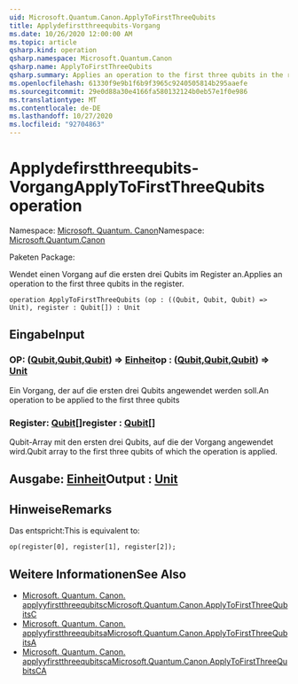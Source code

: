 ```yaml
---
uid: Microsoft.Quantum.Canon.ApplyToFirstThreeQubits
title: Applydefirstthreequbits-Vorgang
ms.date: 10/26/2020 12:00:00 AM
ms.topic: article
qsharp.kind: operation
qsharp.namespace: Microsoft.Quantum.Canon
qsharp.name: ApplyToFirstThreeQubits
qsharp.summary: Applies an operation to the first three qubits in the register.
ms.openlocfilehash: 61330f9e9b1f6b9f3965c9240505814b295aaefe
ms.sourcegitcommit: 29e0d88a30e4166fa580132124b0eb57e1f0e986
ms.translationtype: MT
ms.contentlocale: de-DE
ms.lasthandoff: 10/27/2020
ms.locfileid: "92704863"
---
```

# <a name="applytofirstthreequbits-operation"></a><span data-ttu-id="219a9-102">Applydefirstthreequbits-Vorgang</span><span class="sxs-lookup"><span data-stu-id="219a9-102">ApplyToFirstThreeQubits operation</span></span>

<span data-ttu-id="219a9-103">Namespace: [Microsoft. Quantum. Canon](xref:Microsoft.Quantum.Canon)</span><span class="sxs-lookup"><span data-stu-id="219a9-103">Namespace: [Microsoft.Quantum.Canon](xref:Microsoft.Quantum.Canon)</span></span>

<span data-ttu-id="219a9-104">Paketen [](https://nuget.org/packages/)</span><span class="sxs-lookup"><span data-stu-id="219a9-104">Package: [](https://nuget.org/packages/)</span></span>


<span data-ttu-id="219a9-105">Wendet einen Vorgang auf die ersten drei Qubits im Register an.</span><span class="sxs-lookup"><span data-stu-id="219a9-105">Applies an operation to the first three qubits in the register.</span></span>

```qsharp
operation ApplyToFirstThreeQubits (op : ((Qubit, Qubit, Qubit) => Unit), register : Qubit[]) : Unit
```


## <a name="input"></a><span data-ttu-id="219a9-106">Eingabe</span><span class="sxs-lookup"><span data-stu-id="219a9-106">Input</span></span>

### <a name="op--qubitqubitqubit--unit"></a><span data-ttu-id="219a9-107">OP: ([Qubit](xref:microsoft.quantum.lang-ref.qubit),[Qubit](xref:microsoft.quantum.lang-ref.qubit),[Qubit](xref:microsoft.quantum.lang-ref.qubit)) => [Einheit](xref:microsoft.quantum.lang-ref.unit)</span><span class="sxs-lookup"><span data-stu-id="219a9-107">op : ([Qubit](xref:microsoft.quantum.lang-ref.qubit),[Qubit](xref:microsoft.quantum.lang-ref.qubit),[Qubit](xref:microsoft.quantum.lang-ref.qubit)) => [Unit](xref:microsoft.quantum.lang-ref.unit)</span></span> 

<span data-ttu-id="219a9-108">Ein Vorgang, der auf die ersten drei Qubits angewendet werden soll.</span><span class="sxs-lookup"><span data-stu-id="219a9-108">An operation to be applied to the first three qubits</span></span>


### <a name="register--qubit"></a><span data-ttu-id="219a9-109">Register: [Qubit](xref:microsoft.quantum.lang-ref.qubit)[]</span><span class="sxs-lookup"><span data-stu-id="219a9-109">register : [Qubit](xref:microsoft.quantum.lang-ref.qubit)[]</span></span>

<span data-ttu-id="219a9-110">Qubit-Array mit den ersten drei Qubits, auf die der Vorgang angewendet wird.</span><span class="sxs-lookup"><span data-stu-id="219a9-110">Qubit array to the first three qubits of which the operation is applied.</span></span>



## <a name="output--unit"></a><span data-ttu-id="219a9-111">Ausgabe: [Einheit](xref:microsoft.quantum.lang-ref.unit)</span><span class="sxs-lookup"><span data-stu-id="219a9-111">Output : [Unit](xref:microsoft.quantum.lang-ref.unit)</span></span>



## <a name="remarks"></a><span data-ttu-id="219a9-112">Hinweise</span><span class="sxs-lookup"><span data-stu-id="219a9-112">Remarks</span></span>

<span data-ttu-id="219a9-113">Das entspricht:</span><span class="sxs-lookup"><span data-stu-id="219a9-113">This is equivalent to:</span></span>

```qsharp
op(register[0], register[1], register[2]);
```

## <a name="see-also"></a><span data-ttu-id="219a9-114">Weitere Informationen</span><span class="sxs-lookup"><span data-stu-id="219a9-114">See Also</span></span>

- [<span data-ttu-id="219a9-115">Microsoft. Quantum. Canon. applyyfirstthreequbitsc</span><span class="sxs-lookup"><span data-stu-id="219a9-115">Microsoft.Quantum.Canon.ApplyToFirstThreeQubitsC</span></span>](xref:Microsoft.Quantum.Canon.ApplyToFirstThreeQubitsC)
- [<span data-ttu-id="219a9-116">Microsoft. Quantum. Canon. applyyfirstthreequbitsa</span><span class="sxs-lookup"><span data-stu-id="219a9-116">Microsoft.Quantum.Canon.ApplyToFirstThreeQubitsA</span></span>](xref:Microsoft.Quantum.Canon.ApplyToFirstThreeQubitsA)
- [<span data-ttu-id="219a9-117">Microsoft. Quantum. Canon. applyyfirstthreequbitsca</span><span class="sxs-lookup"><span data-stu-id="219a9-117">Microsoft.Quantum.Canon.ApplyToFirstThreeQubitsCA</span></span>](xref:Microsoft.Quantum.Canon.ApplyToFirstThreeQubitsCA)